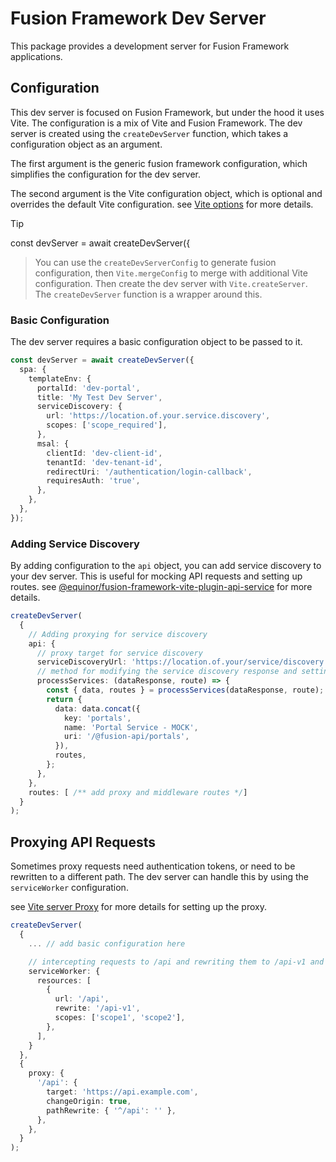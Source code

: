 # Fusion Framework Dev Server

This package provides a development server for Fusion Framework applications.

## Configuration

This dev server is focused on Fusion Framework, but under the hood it uses Vite. The configuration is a mix of Vite and Fusion Framework.
The dev server is created using the `createDevServer` function, which takes a configuration object as an argument.

The first argument is the generic fusion framework configuration, which simplifies the configuration for the dev server.

The second argument is the Vite configuration object, which is optional and overrides the default Vite configuration.
see [Vite options](https://vite.dev/config/) for more details.

> [!TIP]
const devServer = await createDevServer({
> You can use the `createDevServerConfig` to generate fusion configuration, then `Vite.mergeConfig` to merge with additional Vite configuration. Then create the dev server with `Vite.createServer`. The `createDevServer` function is a wrapper around this.

### Basic Configuration

The dev server requires a basic configuration object to be passed to it.

```ts
const devServer = await createDevServer({
  spa: {
    templateEnv: {
      portalId: 'dev-portal',
      title: 'My Test Dev Server',
      serviceDiscovery: {
        url: 'https://location.of.your.service.discovery',
        scopes: ['scope_required'],
      },
      msal: {
        clientId: 'dev-client-id',
        tenantId: 'dev-tenant-id',
        redirectUri: '/authentication/login-callback',
        requiresAuth: 'true',
      },
    },
  },
});
```

### Adding Service Discovery

By adding configuration to the `api` object, you can add service discovery to your dev server. This is useful for mocking API requests and setting up routes. see [@equinor/fusion-framework-vite-plugin-api-service](../vite-plugins/api-service/README.md) for more details.

```ts
createDevServer(
  {
    // Adding proxying for service discovery
    api: {
      // proxy target for service discovery
      serviceDiscoveryUrl: 'https://location.of.your/service/discovery',
      // method for modifying the service discovery response and setting up routes
      processServices: (dataResponse, route) => {
        const { data, routes } = processServices(dataResponse, route);
        return {
          data: data.concat({
            key: 'portals',
            name: 'Portal Service - MOCK',
            uri: '/@fusion-api/portals',
          }),
          routes,
        };
      },
    },
    routes: [ /** add proxy and middleware routes */]
  }
);
```


## Proxying API Requests

Sometimes proxy requests need authentication tokens, or need to be rewritten to a different path. The dev server can handle this by using the `serviceWorker` configuration.

see [Vite server Proxy](https://vite.dev/config/server-options#server-proxy) for more details for setting up the proxy.

```ts
createDevServer(
  {
    ... // add basic configuration here

    // intercepting requests to /api and rewriting them to /api-v1 and adding auth token
    serviceWorker: {
      resources: [
        {
          url: '/api',
          rewrite: '/api-v1',
          scopes: ['scope1', 'scope2'],
        },
      ],
    }
  }, 
  {
    proxy: {
      '/api': {
        target: 'https://api.example.com',
        changeOrigin: true,
        pathRewrite: { '^/api': '' },
      },
    },
  }
);
```